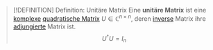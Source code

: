 > [!DEFINITION] Definition: Unitäre Matrix
> Eine **unitäre Matrix** ist eine [komplexe](../Komplexe%20Matrix.md) [quadratische Matrix](../../Quadratische%20Matrizen/Quadratische%20Matrix.md) $U\in\mathbb{C}^{n\times n}$, deren [inverse](../../Invertieren/Invertierbarkeit.md) Matrix ihre [adjungierte](../../Matrizenoperationen/Hermetisches%20Transponieren.md) Matrix ist.
> $$U^\dagger U = I_n$$